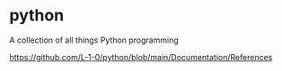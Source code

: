 # python
A collection of all things Python programming

https://github.com/L-1-0/python/blob/main/Documentation/References
